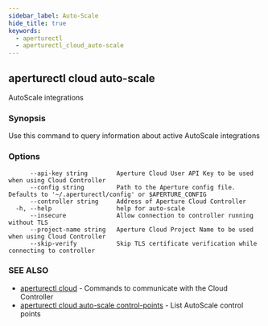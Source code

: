 ```yaml
---
sidebar_label: Auto-Scale
hide_title: true
keywords:
  - aperturectl
  - aperturectl_cloud_auto-scale
---
```


<!-- markdownlint-disable -->

## aperturectl cloud auto-scale

AutoScale integrations

### Synopsis

Use this command to query information about active AutoScale integrations

### Options

```
      --api-key string        Aperture Cloud User API Key to be used when using Cloud Controller
      --config string         Path to the Aperture config file. Defaults to '~/.aperturectl/config' or $APERTURE_CONFIG
      --controller string     Address of Aperture Cloud Controller
  -h, --help                  help for auto-scale
      --insecure              Allow connection to controller running without TLS
      --project-name string   Aperture Cloud Project Name to be used when using Cloud Controller
      --skip-verify           Skip TLS certificate verification while connecting to controller
```

### SEE ALSO

- [aperturectl cloud](/reference/aperturectl/cloud/cloud.md) - Commands to communicate with the Cloud Controller
- [aperturectl cloud auto-scale control-points](/reference/aperturectl/cloud/auto-scale/control-points/control-points.md) - List AutoScale control points
